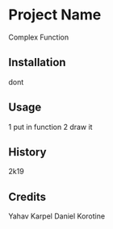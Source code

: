 # Project Name

Complex Function

## Installation

dont
## Usage

1 put in function
2 draw it

## History

2k19

## Credits

Yahav Karpel
Daniel Korotine
